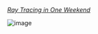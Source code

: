 [_Ray Tracing in One Weekend_](https://raytracing.github.io/books/RayTracingInOneWeekend.html)

![image](https://github.com/user-attachments/assets/021635ef-43eb-4b80-932b-ee19216064b8)
